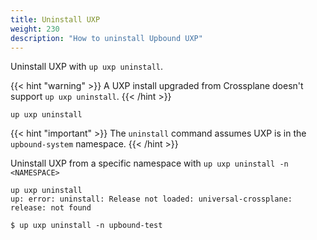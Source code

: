 ```yaml
---
title: Uninstall UXP
weight: 230
description: "How to uninstall Upbound UXP"
---
```


Uninstall UXP with `up uxp uninstall`.

{{< hint "warning" >}}
A UXP install upgraded from Crossplane doesn't support `up uxp uninstall`.
*<!-- TOTO: Tracked by issue https://github.com/upbound/up/issues/187 -->* 
{{< /hint >}}

```shell
up uxp uninstall
```

{{< hint "important" >}}
The `uninstall` command assumes UXP is in the `upbound-system` namespace. 
{{< /hint >}}

Uninstall UXP from a specific namespace with `up uxp uninstall -n <NAMESPACE>`

```shell
up uxp uninstall
up: error: uninstall: Release not loaded: universal-crossplane: release: not found

$ up uxp uninstall -n upbound-test
```

*<!-- TOTO: Provide manual uninstall steps based on Crossplane docs https://crossplane.io/docs/v1.8/reference/uninstall.html -->* 

